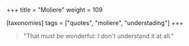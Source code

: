 +++
title = "Moliere"
weight = 109

[taxonomies]
tags = ["quotes", "moliere", "understading"]
+++

> "That must be wonderful: I don't understand it at all."
